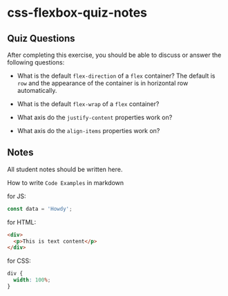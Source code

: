 # css-flexbox-quiz-notes

## Quiz Questions

After completing this exercise, you should be able to discuss or answer the following questions:

- What is the default `flex-direction` of a `flex` container?
  The default is `row` and the appearance of the container
  is in horizontal row automatically.

- What is the default `flex-wrap` of a `flex` container?

- What axis do the `justify-content` properties work on?

- What axis do the `align-items` properties work on?

## Notes

All student notes should be written here.

How to write `Code Examples` in markdown

for JS:

```javascript
const data = 'Howdy';
```

for HTML:

```html
<div>
  <p>This is text content</p>
</div>
```

for CSS:

```css
div {
  width: 100%;
}
```
